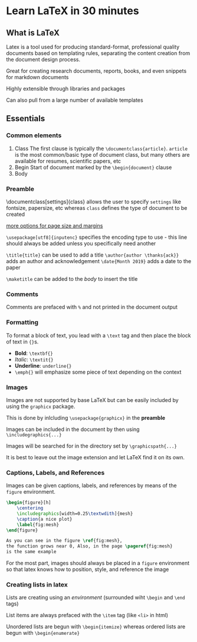 # Learn LaTeX in 30 minutes

## What is LaTeX

Latex is a tool used for producing standard-format, professional quality documents based on templating rules, separating the content creation from the document design process.

Great for creating research documents, reports, books, and even snippets for markdown documents

Highly extensible through libraries and packages

Can also pull from a large number of available templates

## Essentials

### Common elements

1. Class
    The first clause is typically the `\documentclass{article}`. `article` is the most common/basic type of document class, but many others are available for resumes, scientific papers, etc
2. Begin
    Start of document marked by the `\begin{document}` clause
3. Body

### Preamble

\documentclass[settings]{class} allows the user to specify `settings` like fontsize, papersize, etc whereas `class` defines the type of document to be created

[more options for page size and margins](https://www.overleaf.com/learn/Page_size_and_margins)

`\usepackage[utf8]{inputenc}` specifies the encoding type to use - this line should always be added unless you specifically need another

`\title{title}` can be used to add a title
`\author{author \thanks{ack}}` adds an author and acknowledgement
`\date{Month 2019}` adds a date to the paper

`\maketitle` can be added to the _body_ to insert the title

### Comments

Comments are prefaced with `%` and not printed in the document output

### Formatting

To format a block of text, you lead with a `\text` tag and then place the block of text in `{}`s.

- **Bold**: `\textbf{}`
- _Italic_: `\textit{}`
- __Underline__: `underline{}`
- `\emph{}` will emphasize some piece of text depending on the context

### Images

Images are not supported by base LaTeX but can be easily included by using the `graphicx` package.

This is done by inlcluding `\usepackage{graphicx}` in the **preamble**

Images can be included in the document by then using `\includegraphics{...}`

Images will be searched for in the directory set by `\graphicspath{...}`

It is best to leave out the image extension and let LaTeX find it on its own.

### Captions, Labels, and References

Images can be given captions, labels, and references by means of the `figure` environment.

```latex
\begin{figure}[h]
    \centering
    \includegraphics[width=0.25\textwdith]{mesh}
    \caption{a nice plot}
    \label{fig:mesh}
\end{figure}

As you can see in the figure \ref{fig:mesh},
the function grows near 0, Also, in the page \pageref{fig:mesh}
is the same example
```

For the most part, images should always be placed in a `figure` environment so that latex knows how to position, style, and reference the image

### Creating lists in latex

Lists are creating using an _environment_ (surrounded wiht `\begin` and `\end` tags)

List items are always prefaced with the `\item` tag (like `<li>` in html)

Unordered lists are begun with `\begin{itemize}` whereas ordered lists are begun with `\begin{enumerate}`